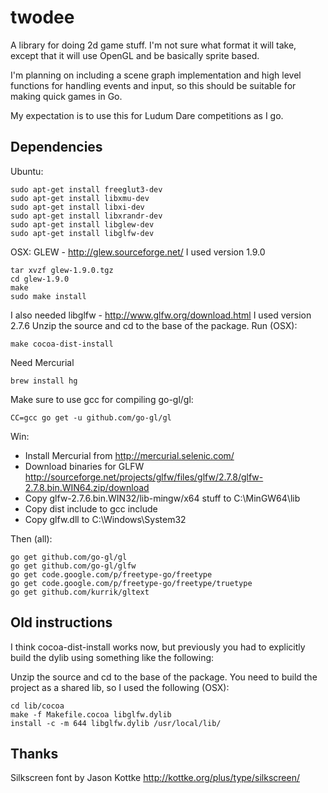 twodee
======

A library for doing 2d game stuff.  I'm not sure what format it will take, 
except that it will use OpenGL and be basically sprite based.

I'm planning on including a scene graph implementation and high level
functions for handling events and input, so this should be suitable for
making quick games in Go.

My expectation is to use this for Ludum Dare competitions as I go.


Dependencies
------------
Ubuntu:

    sudo apt-get install freeglut3-dev
    sudo apt-get install libxmu-dev
    sudo apt-get install libxi-dev
    sudo apt-get install libxrandr-dev
    sudo apt-get install libglew-dev
    sudo apt-get install libglfw-dev

OSX:
  GLEW - http://glew.sourceforge.net/
  I used version 1.9.0

    tar xvzf glew-1.9.0.tgz
    cd glew-1.9.0
    make
    sudo make install

  I also needed
  libglfw - http://www.glfw.org/download.html
  I used version 2.7.6
  Unzip the source and cd to the base of the package.  Run (OSX):

    make cocoa-dist-install
	
  Need Mercurial
  
    brew install hg
    
  Make sure to use gcc for compiling go-gl/gl:
  
    CC=gcc go get -u github.com/go-gl/gl

Win:
  * Install Mercurial from http://mercurial.selenic.com/
  * Download binaries for GLFW http://sourceforge.net/projects/glfw/files/glfw/2.7.8/glfw-2.7.8.bin.WIN64.zip/download
  * Copy glfw-2.7.6.bin.WIN32/lib-mingw/x64 stuff to C:\MinGW64\lib
  * Copy dist include to gcc include
  * Copy glfw.dll to C:\Windows\System32
  
Then (all):

    go get github.com/go-gl/gl
    go get github.com/go-gl/glfw
    go get code.google.com/p/freetype-go/freetype
    go get code.google.com/p/freetype-go/freetype/truetype
    go get github.com/kurrik/gltext

Old instructions
----------------
I think cocoa-dist-install works now, but previously you had to explicitly
build the dylib using something like the following:

Unzip the source and cd to the base of the package.
You need to build the project as a shared lib, so I used the
following (OSX):

    cd lib/cocoa
    make -f Makefile.cocoa libglfw.dylib
    install -c -m 644 libglfw.dylib /usr/local/lib/

Thanks
------
Silkscreen font by Jason Kottke
http://kottke.org/plus/type/silkscreen/
